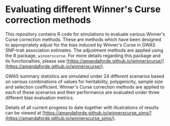 # Evaluating different Winner's Curse correction methods 

This repository contains R code for simulations to evaluate various Winner's Curse correction methods. These are methods which have been designed to appropriately adjust for the bias induced by Winner's Curse in GWAS SNP-trait association estimates. The adjustment methods are applied using the R package, `winnerscurse`. For more details regarding this package and its functionalties, please see [https://amandaforde.github.io/winnerscurse/](https://amandaforde.github.io/winnerscurse/). 

GWAS summary statistics are simulated under 24 different scenarios based on various combinations of values for heritability, polygenicity, sample size and selection coefficient. Winner's Curse correction methods are applied to each of these scenarios and their performance are evaluated under three different bias evaluation metrics. 

Details of all current progress to date together with illustrations of results can be viewed at [https://amandaforde.github.io/winnerscurse_sims/](https://amandaforde.github.io/winnerscurse_sims/).
